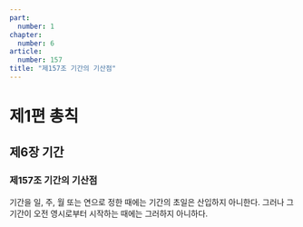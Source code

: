 ```yaml
---
part:
  number: 1
chapter:
  number: 6
article:
  number: 157
title: "제157조 기간의 기산점"
---
```


# 제1편 총칙

## 제6장 기간

### 제157조 기간의 기산점

기간을 일, 주, 월 또는 연으로 정한 때에는 기간의 초일은 산입하지 아니한다. 그러나 그 기간이 오전 영시로부터 시작하는 때에는 그러하지 아니하다.
